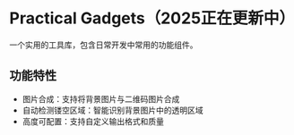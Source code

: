 # Practical Gadgets（2025正在更新中）

一个实用的工具库，包含日常开发中常用的功能组件。

## 功能特性

- 图片合成：支持将背景图片与二维码图片合成
- 自动检测镂空区域：智能识别背景图片中的透明区域
- 高度可配置：支持自定义输出格式和质量